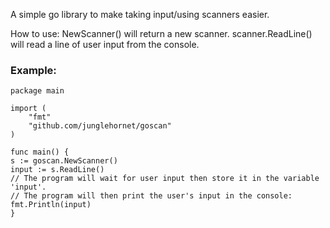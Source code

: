 A simple go library to make taking input/using scanners easier.

How to use:
NewScanner() will return a new scanner.
scanner.ReadLine() will read a line of user input from the console.
### Example:
```
package main

import (
    "fmt"
    "github.com/junglehornet/goscan"
)

func main() {
s := goscan.NewScanner()
input := s.ReadLine()
// The program will wait for user input then store it in the variable 'input'.
// The program will then print the user's input in the console:
fmt.Println(input)
}
```
